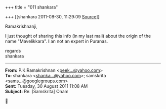 +++
title = "011 shankara"

+++
[[shankara	2011-08-30, 11:29:09 [Source](https://groups.google.com/g/samskrita/c/eXB3W_E-zIk)]]



Ramakrishnanji,

  

I just thought of sharing this info (in my last mail) about the origin of the name "Mavelikkara". I an not an expert in Puranas.  



regards  
shankara  

------------------------------------------------------------------------

**From:** P.K.Ramakrishnan \<[peek...@yahoo.com]()\>  
**To:** shankara \<[shanka...@yahoo.com]()\>; samskrita \<[sams...@googlegroups.com]()\>  
**Sent:** Tuesday, 30 August 2011 11:08 AM  
**Subject:** Re: \[Samskrita\] Onam  



